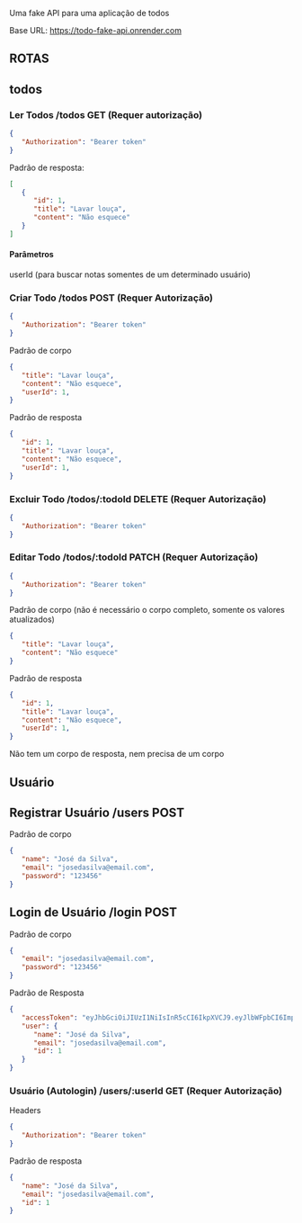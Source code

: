 Uma fake API para uma aplicação de todos

Base URL: https://todo-fake-api.onrender.com

## ROTAS

## todos

### Ler Todos /todos GET (Requer autorização)

```json
{
   "Authorization": "Bearer token"
}
```

Padrão de resposta:

```json
[
   {
      "id": 1,
      "title": "Lavar louça",
      "content": "Não esquece"
   }
]
```

#### Parâmetros
userId (para buscar notas somentes de um determinado usuário)

### Criar Todo /todos POST (Requer Autorização)

```json
{
   "Authorization": "Bearer token"
}
```

Padrão de corpo

```json
{
   "title": "Lavar louça",
   "content": "Não esquece",
   "userId": 1,
}
```

Padrão de resposta

```json
{
   "id": 1,
   "title": "Lavar louça",
   "content": "Não esquece",
   "userId": 1,
}
```

### Excluir Todo /todos/:todoId DELETE (Requer Autorização)

```json
{
   "Authorization": "Bearer token"
}
```

### Editar Todo /todos/:todoId PATCH (Requer Autorização)

```json
{
   "Authorization": "Bearer token"
}
```

Padrão de corpo (não é necessário o corpo completo, somente os valores atualizados)

```json
{
   "title": "Lavar louça",
   "content": "Não esquece"
}
```

Padrão de resposta

```json
{
   "id": 1,
   "title": "Lavar louça",
   "content": "Não esquece",
   "userId": 1,
}
```

Não tem um corpo de resposta, nem precisa de um corpo

## Usuário

## Registrar Usuário /users POST

Padrão de corpo

```json
{
   "name": "José da Silva",
   "email": "josedasilva@email.com",
   "password": "123456"
}
```

## Login de Usuário /login POST

Padrão de corpo

```json
{
   "email": "josedasilva@email.com",
   "password": "123456"
}
```

Padrão de Resposta

```json
{
   "accessToken": "eyJhbGciOiJIUzI1NiIsInR5cCI6IkpXVCJ9.eyJlbWFpbCI6ImpvaG5kb2VAZW1haWwuY29tIiwiaWF0IjoxNjgxMjI2MzU1LCJleHAiOjE2ODEyMjk5NTUsInN1YiI6IjIifQ.HoHzAjg6luV9k6v8zHyewSTHsUnAKDBIbFiIS0r_joM",
   "user": {
      "name": "José da Silva",
      "email": "josedasilva@email.com",
      "id": 1
   }
}
```

### Usuário (Autologin) /users/:userId GET (Requer Autorização)

Headers

```json
{
   "Authorization": "Bearer token"
}
```

Padrão de resposta

```json
{
   "name": "José da Silva",
   "email": "josedasilva@email.com",
   "id": 1
}
```
